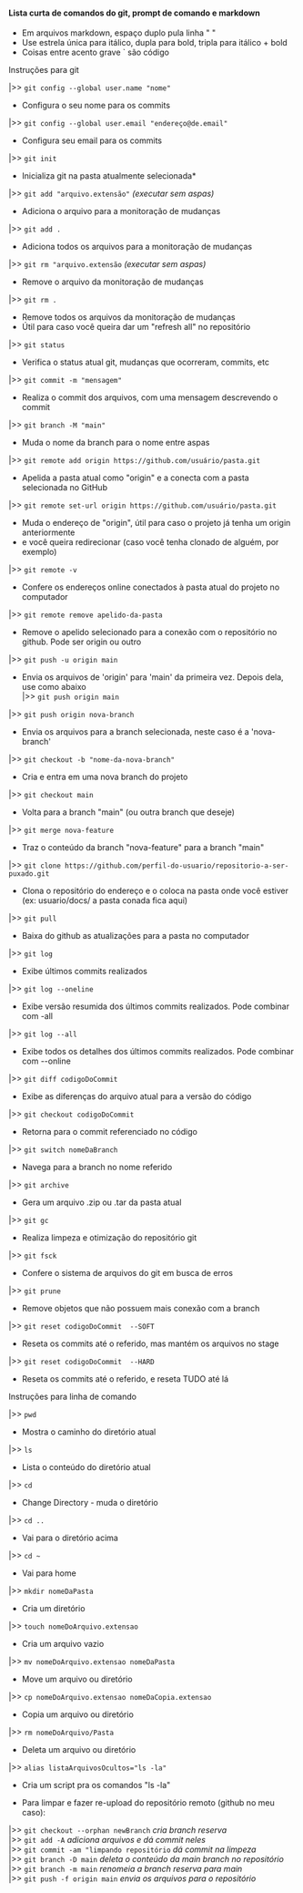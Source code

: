   
#### Lista curta de comandos do git, prompt de comando e markdown
  
*   Em arquivos markdown, espaço duplo pula linha "  "  
*   Use estrela única para itálico, dupla para bold, tripla para itálico + bold  
*   Coisas entre acento grave ` são código  
  
Instruções para git  

|>> `git config --global user.name "nome"`  
*   Configura o seu nome para os commits

|>> `git config --global user.email "endereço@de.email"`  
*   Configura seu email para os commits

|>>  `git init`  
*   Inicializa git na pasta atualmente selecionada*  

|>>  `git add "arquivo.extensão"` *(executar sem aspas)*  
*   Adiciona o arquivo para a monitoração de mudanças  

|>>  `git add .`  
*   Adiciona todos os arquivos para a monitoração de mudanças  

|>> `git rm "arquivo.extensão` *(executar sem aspas)*  
*   Remove o arquivo da monitoração de mudanças  

|>> `git rm .`  
*   Remove todos os arquivos da monitoração de mudanças  
*   Útil para caso você queira dar um "refresh all" no repositório  

|>>  `git status`  
*   Verifica o status atual git, mudanças que ocorreram, commits, etc  

|>>  `git commit -m "mensagem"`  
*   Realiza o commit dos arquivos, com uma mensagem descrevendo o commit  

|>>  `git branch -M "main"`  
*   Muda o nome da branch para o nome entre aspas  

|>>  `git remote add origin https://github.com/usuário/pasta.git`  
*   Apelida a pasta atual como "origin" e a conecta com a pasta selecionada no GitHub  

|>> `git remote set-url origin https://github.com/usuário/pasta.git` 
*   Muda o endereço de "origin", útil para caso o projeto já tenha um origin anteriormente  
*   e você queira redirecionar (caso você tenha clonado de alguém, por exemplo)  

|>> `git remote -v`  
*   Confere os endereços online conectados à pasta atual do projeto no computador  

|>> `git remote remove apelido-da-pasta`  
*   Remove o apelido selecionado para a conexão com o repositório no github. Pode ser origin ou outro

|>>  `git push -u origin main`  
*   Envia os arquivos de 'origin' para 'main' da primeira vez. Depois dela, use como abaixo  
|>>  `git push origin main`  

|>> `git push origin nova-branch`  
*   Envia os arquivos para a branch selecionada, neste caso é a 'nova-branch'  

|>> `git checkout -b "nome-da-nova-branch"`  
*   Cria e entra em uma nova branch do projeto  

|>> `git checkout main`  
*   Volta para a branch "main" (ou outra branch que deseje)  

|>> `git merge nova-feature`  
*   Traz o conteúdo da branch "nova-feature" para a branch "main"  

|>> `git clone https://github.com/perfil-do-usuario/repositorio-a-ser-puxado.git`  
*   Clona o repositório do endereço e o coloca na pasta onde você estiver (ex: usuario/docs/ a pasta conada fica aqui)  

|>> `git pull`  
*   Baixa do github as atualizações para a pasta no computador  
  
|>> `git log`  
*   Exibe últimos commits realizados  
  
|>> `git log --oneline`  
*   Exibe versão resumida dos últimos commits realizados. Pode combinar com -all  
  
|>> `git log --all`  
*   Exibe todos os detalhes dos últimos commits realizados. Pode combinar com --online  
  
|>> `git diff codigoDoCommit`  
*   Exibe as diferenças do arquivo atual para a versão do código  
  
|>> `git checkout codigoDoCommit`  
*   Retorna para o commit referenciado no código  
  
|>> `git switch nomeDaBranch`  
*   Navega para a branch no nome referido  
  
|>> `git archive`  
*   Gera um arquivo .zip ou .tar da pasta atual  

|>> `git gc`  
*   Realiza limpeza e otimização do repositório git  

|>> `git fsck`  
*   Confere o sistema de arquivos do git em busca de erros  
  
|>> `git prune`  
*   Remove objetos que não possuem mais conexão com a branch  
  
|>> `git reset codigoDoCommit  --SOFT`  
*   Reseta os commits até o referido, mas mantém os arquivos no stage   
  
|>> `git reset codigoDoCommit  --HARD`  
*   Reseta os commits até o referido, e reseta TUDO até lá  
  
Instruções para linha de comando  
  
|>> `pwd`  
*   Mostra o caminho do diretório atual  
  
|>> `ls`  
*   Lista o conteúdo do diretório atual  
  
|>> `cd`  
*   Change Directory - muda o diretório  
  
|>> `cd ..`  
*   Vai para o diretório acima  
  
|>> `cd ~`  
*   Vai para home  
  
|>> `mkdir nomeDaPasta`  
*   Cria um diretório  
  
|>> `touch nomeDoArquivo.extensao`  
*   Cria um arquivo vazio  
  
|>> `mv nomeDoArquivo.extensao nomeDaPasta`  
*   Move um arquivo ou diretório  
  
|>> `cp nomeDoArquivo.extensao nomeDaCopia.extensao`  
*   Copia um arquivo ou diretório  
  
|>> `rm nomeDoArquivo/Pasta`  
*   Deleta um arquivo ou diretório  
  
|>> `alias listaArquivosOcultos="ls -la"`  
*   Cria um script pra os comandos "ls -la"  

* Para limpar e fazer re-upload do repositório remoto (github no meu caso):  

|>> `git checkout --orphan newBranch` *cria branch reserva*  
|>> `git add -A` *adiciona arquivos e dá commit neles*  
|>> `git commit -am "limpando repositório` *dá commit na limpeza*  
|>> `git branch -D main` *deleta o conteúdo da main branch no repositório*  
|>> `git branch -m main` *renomeia a branch reserva para main*  
|>> `git push -f origin main` *envia os arquivos para o repositório*  

